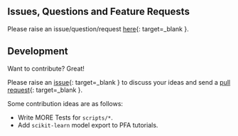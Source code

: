 ## Issues, Questions and Feature Requests

Please raise an issue/question/request [here](https://github.com/animator/titus2/issues){: target=_blank }.

## Development

Want to contribute? Great!

Please raise an [issue](https://github.com/animator/titus2/issues){: target=_blank } to discuss your ideas and send a [pull request](https://github.com/animator/titus2/pulls){: target=_blank }.

Some contribution ideas are as follows:  

- Write MORE Tests for `scripts/*`.
- Add `scikit-learn` model export to PFA tutorials.